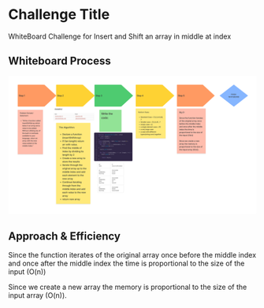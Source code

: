 # Challenge Title
WhiteBoard Challenge for Insert and Shift an array in middle at index
<!-- Description of the challenge -->

## Whiteboard Process
<!-- Embedded whiteboard image -->
![WhiteBoard Image](./insertShiftArray.jpg)
## Approach & Efficiency
<!-- What approach did you take? Why? What is the Big O space/time for this approach? -->
Since the function iterates of the original array once before the middle index and once after the middle index the time is proportional to the size of the input (O(n))

Since we create a new array the memory is proportional to the size of the input array (O(n)).


